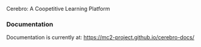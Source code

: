 Cerebro: A Coopetitive Learning Platform

### Documentation

Documentation is currently at: https://mc2-project.github.io/cerebro-docs/





